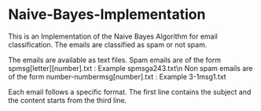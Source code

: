 # Naive-Bayes-Implementation

This is an Implementation of the Naive Bayes Algorithm for email classification. The emails are classified as spam or not spam. 

The emails are available as text files. Spam emails are of the form spmsg[letter][number].txt : Example spmsga243.txt\n
Non spam emails are of the form number-numbermsg[number].txt : Example 3-1msg1.txt

Each email follows a specific format. The first line contains the subject and the content starts from the third line.
